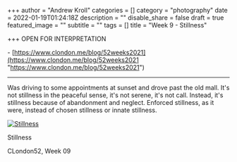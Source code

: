 +++
author = "Andrew Kroll"
categories = []
category = "photography"
date = 2022-01-19T01:24:18Z
description = ""
disable_share = false
draft = true
featured_image = ""
subtitle = ""
tags = []
title = "Week 9 - Stillness"

+++
OPEN FOR INTERPRETATION

\- [https://www.clondon.me/blog/52weeks2021](https://www.clondon.me/blog/52weeks2021 "https://www.clondon.me/blog/52weeks2021")

***

Was driving to some appointments at sunset and drove past the old mall. It's not stillness in the peaceful sense, it's not serene, it's not call. Instead, it's stillness because of abandonment and neglect. Enforced stillness, as it were, instead of chosen stillness or innate stillness.

[![Stillness](https://photos.smugmug.com/C-London-52-2021/Challenge-Pictures/i-rpVKb5j/0/a8fcffe5/XL/IMG_6431-XL.jpg)](https://www.krolla.net/C-London-52-2021/Challenge-Pictures/i-rpVKb5j)

Stillness

CLondon52, Week 09